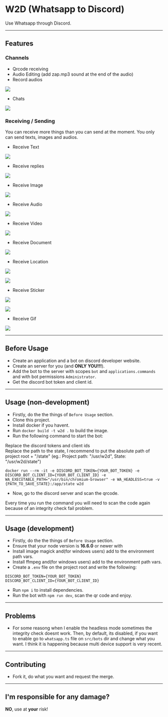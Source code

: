 # W2D (Whatsapp to Discord)

Use Whatsapp through Discord.

---

## Features

### **Channels**

- Qrcode receiving
- Audio Editing (add zap.mp3 sound at the end of the audio)
- Record audios

![](screenshots/some-channels.png)

- Chats

![](screenshots/chat-channels.png)


### **Receiving / Sending**

You can receive more things than you can send at the moment.
You only can send texts, images and audios.

- Receive Text

![](screenshots/message.png)

- Receive replies

![](screenshots/message-reply.png)

- Receive Image

![](screenshots/image-receiving.png)

- Receive Audio

![](screenshots/audio-receiving.png)

- Receive Video

![](screenshots/video-receiving-to-load.png)

- Receive Document

![](screenshots/doc-receiving.png)

- Receive Location

![](screenshots/location-to-load.png)

![](screenshots/location-loaded.png)

- Receive Sticker

![](screenshots/sticker-received-to-load.png)

![](screenshots/sticker-received-loaded.png)

- Receive Gif

![](screenshots/gif-receiving.png)

---

## Before Usage

- Create an application and a bot on discord developer website.
- Create an server for you (and **ONLY YOU!!!**).
- Add the bot to the server with scopes `bot` and `applications.commands` and with bot permissions `Administrator`.
- Get the discord bot token and client id.

---

## Usage (non-development)

- Firstly, do the the things of `Before Usage` section.
- Clone this project.
- Install docker if you havent.
- Run `docker build -t w2d .` to build the image.
- Run the following command to start the bot:

Replace the discord tokens and client ids<br>
Replace the path to the state, I recommend to put the absolute path of project root + "/state" (eg.: Project path: "/usr/w2d", State: "/usr/w2d/state")

```
docker run --rm -it -e DISCORD_BOT_TOKEN={YOUR_BOT_TOKEN} -e DISCORD_BOT_CLIENT_ID={YOUR_BOT_CLIENT_ID} -e WA_EXECUTABLE_PATH="/usr/bin/chromium-browser" -e WA_HEADLESS=true -v {PATH_TO_SAVE_STATE}:/app/state w2d
```

- Now, go to the discord server and scan the qrcode.

Every time you run the command you will need to scan the code again because of an integrity check fail problem.

---

## Usage (development)

- Firstly, do the the things of `Before Usage` section.
- Ensure that your node version is **16.6.0** or newer with 
- Install image magick and(for windows users) add to the environment path vars.
- Install ffmpeg and(for windows users) add to the environment path vars.
- Create a `.env` file on the project root and write the following:
```
DISCORD_BOT_TOKEN={YOUR_BOT_TOKEN}
DISCORD_BOT_CLIENT_ID={YOUR_BOT_CLIENT_ID}
```
- Run `npm i` to install dependencies.
- Run the bot with `npm run dev`, scan the qr code and enjoy.

---

## Problems

- For some reasong when I enable the headless mode sometimes the integrity check doesnt work. Then, by default, its disabled, if you want to enable go to `whatsapp.ts` file on `src/bots` dir and change what you want. I think it is happening because multi device support is very recent.

---

## Contributing

- Fork it, do what you want and request the merge.

---

## I'm responsible for any damage?

**NO**, use at **your** risk!
